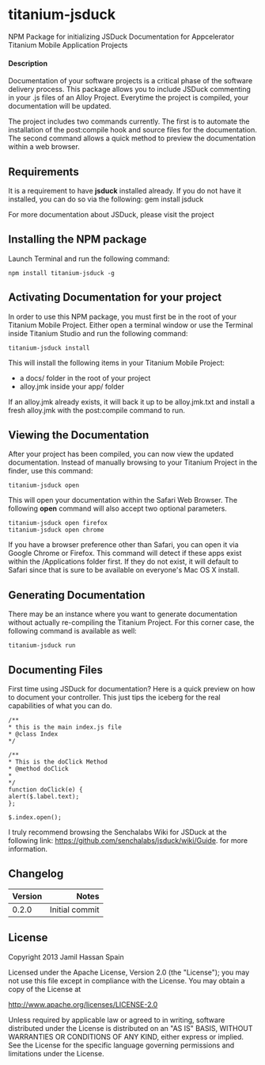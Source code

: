 titanium-jsduck
===============

NPM Package for initializing JSDuck Documentation for Appcelerator Titanium Mobile Application Projects

#### Description
Documentation of your software projects is a critical phase of the software delivery process.  This package allows you to include JSDuck commenting in your .js files of an Alloy Project.  Everytime the project is compiled, your documentation will be updated.  

The project includes two commands currently.  The first is to automate the installation of the post:compile hook and source files for the documentation.  The second command allows a quick method to preview the documentation within a web browser.

## Requirements

It is a requirement to have **jsduck** installed already.  If you do not have it installed, you can do so via the following:
	gem install jsduck 
	
For more documentation about JSDuck, please visit the project 

## Installing the NPM package

Launch Terminal and run the following command:

	npm install titanium-jsduck -g
	

## Activating Documentation for your project

In order to use this NPM package, you must first be in the root of your Titanium Mobile Project. Either open a terminal window or use the Terminal inside Titanium Studio and run the following command:


	titanium-jsduck install
	
This will install the following items in your Titanium Mobile Project:

* a docs/ folder in the root of your project
* alloy.jmk inside your app/ folder

If an alloy.jmk already exists, it will back it up to be alloy.jmk.txt and install a fresh alloy.jmk with the post:compile command to run.

## Viewing the Documentation

After your project has been compiled, you can now view the updated documentation. Instead of manually browsing to your Titanium Project in the finder, use this command:

	titanium-jsduck open
	
This will open your documentation within the Safari Web Browser.  The following **open** command will also accept two optional parameters.  

	titanium-jsduck open firefox
	titanium-jsduck open chrome
	
If you have a browser preference other than Safari, you can open it via Google Chrome or Firefox.  This command will detect if these apps exist within the /Applications folder first.  If they do not exist, it will default to Safari since that is sure to be available on everyone's Mac OS X install.  

## Generating Documentation 
There may be an instance where you want to generate documentation without actually re-compiling the Titanium Project.  For this corner case, the following command is available as well:
	
	titanium-jsduck run

## Documenting Files
First time using JSDuck for documentation? Here is a quick preview on how to document your controller.  This just tips the iceberg for the real capabilities of what you can do.

	/**
	* this is the main index.js file
	* @class Index
	*/
	
	/**
	* This is the doClick Method
	* @method doClick
	* 
	*/
	function doClick(e) {
    alert($.label.text);
	};

	$.index.open();
	

	
	
I truly recommend browsing the Senchalabs Wiki for JSDuck at the following link:  https://github.com/senchalabs/jsduck/wiki/Guide. for more information.


## Changelog

| Version | Notes |
| ------- | -----:|
| 0.2.0      | Initial commit  |
 

## License

Copyright 2013 Jamil Hassan Spain

Licensed under the Apache License, Version 2.0 (the "License"); you may not use this file except in compliance with the License. You may obtain a copy of the License at

http://www.apache.org/licenses/LICENSE-2.0

Unless required by applicable law or agreed to in writing, software distributed under the License is distributed on an "AS IS" BASIS, WITHOUT WARRANTIES OR CONDITIONS OF ANY KIND, either express or implied. See the License for the specific language governing permissions and limitations under the License.